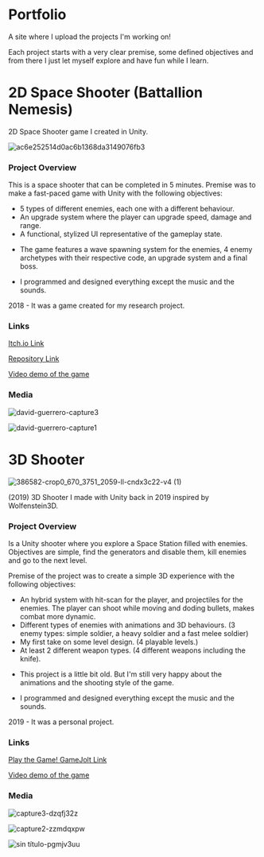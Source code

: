 # Portfolio
A site where I upload the projects I'm working on!

Each project starts with a very clear premise, some defined objectives and from there I just let myself explore and have fun while I learn.

# 2D Space Shooter (Battallion Nemesis)

2D Space Shooter game I created in Unity.

![ac6e252514d0ac6b1368da3149076fb3](https://user-images.githubusercontent.com/85587392/218335100-7d8bbe1a-6c7a-47f8-8beb-5a9923d3d28c.png)

### Project Overview

This is a space shooter that can be completed in 5 minutes. Premise was to make a fast-paced game with Unity with the following objectives:

- 5 types of different enemies, each one with a different behaviour.
- An upgrade system where the player can upgrade speed, damage and range.
- A functional, stylized UI representative of the gameplay state.

* The game features a wave spawning system for the enemies, 4 enemy archetypes with their respective code, an upgrade system and a final boss.

* I programmed and designed everything except the music and the sounds.

2018 - It was a game created for my research project.

### Links

[Itch.io Link](https://davidgf-dev.itch.io/battallion-nemesis)

[Repository Link](https://github.com/davidgfdev/BattallionNemesis)

[Video demo of the game](https://youtu.be/1LqIwT_s4ro)

### Media

![david-guerrero-capture3](https://user-images.githubusercontent.com/85587392/218138479-959a5127-509f-4863-b575-310737d47645.jpg)

![david-guerrero-capture1](https://user-images.githubusercontent.com/85587392/218138489-c97b9877-7864-4a39-996b-aa9cb802095a.jpg)

# 3D Shooter

![386582-crop0_670_3751_2059-ll-cndx3c22-v4 (1)](https://user-images.githubusercontent.com/85587392/218335040-dcf93f8d-4d7a-4423-b3b8-9078efe49704.jpg)


(2019) 3D Shooter I made with Unity back in 2019 inspired by Wolfenstein3D.

### Project Overview

Is a Unity shooter where you explore a Space Station filled with enemies. Objectives are simple, find the generators and disable them, kill enemies and go to the next level.

Premise of the project was to create a simple 3D experience with the following objectives:

- An hybrid system with hit-scan for the player, and projectiles for the enemies. The player can shoot while moving and doding bullets, makes combat more dynamic.
- Different types of enemies with animations and 3D behaviours. (3 enemy types: simple soldier, a heavy soldier and a fast melee soldier)
- My first take on some level design. (4 playable levels.)
- At least 2 different weapon types. (4 different weapons including the knife).

* This project is a little bit old. But I'm still very happy about the animations and the shooting style of the game.

* I programmed and designed everything except the music and the sounds.

2019 - It was a personal project.

### Links

[Play the Game! GameJolt Link](https://gamejolt.com/games/hades/386582)

[Video demo of the game](https://youtu.be/h-YCcjZ2yg4)

### Media

![capture3-dzqfj32z](https://user-images.githubusercontent.com/85587392/218335012-abbbac8c-d2a8-42ae-83af-e1747e6a7439.png)

![capture2-zzmdqxpw](https://user-images.githubusercontent.com/85587392/218335017-889d7f2c-dbd2-419a-972c-ade60a0a0b32.png)

![sin título-pgmjv3uu](https://user-images.githubusercontent.com/85587392/218335020-520d6ca2-f16c-4606-939f-016f1f6389f0.png)

